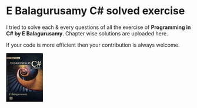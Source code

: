 # E Balagurusamy C# solved exercise
I tried to solve each & every questions of all the exercise of **Programming in C# by E Balagurusamy**.  Chapter wise solutions are uploaded here. 

If your code is more efficient then your contribution is always welcome.

<img src="book_cover.jpeg" width="100">
